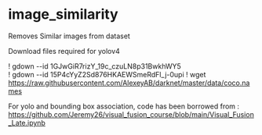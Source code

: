 # image_similarity
Removes Similar images from dataset


Download files required for yolov4

! gdown --id 1GJwGiR7rizY_19c_czuLN8p31BwkhWY5  
! gdown --id 15P4cYyZ2Sd876HKAEWSmeRdFl_j-0upi 
! wget https://raw.githubusercontent.com/AlexeyAB/darknet/master/data/coco.names


For yolo and bounding box association, code has been borrowed from : 
https://github.com/Jeremy26/visual_fusion_course/blob/main/Visual_Fusion_Late.ipynb

